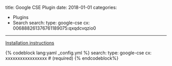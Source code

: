title: Google CSE Plugin
date: 2018-01-01
categories:
- Plugins
- Search
search:
    type: google-cse
    cx: 006888261376761189075:qxqdcvqzio0
---

[Installation instructions](https://cse.google.com/cse/create/new)

{% codeblock lang:yaml _config.yml %}
search:
    type: google-cse
    cx: xxxxxxxxxxxxxxxxx  # (required)
{% endcodeblock%}
